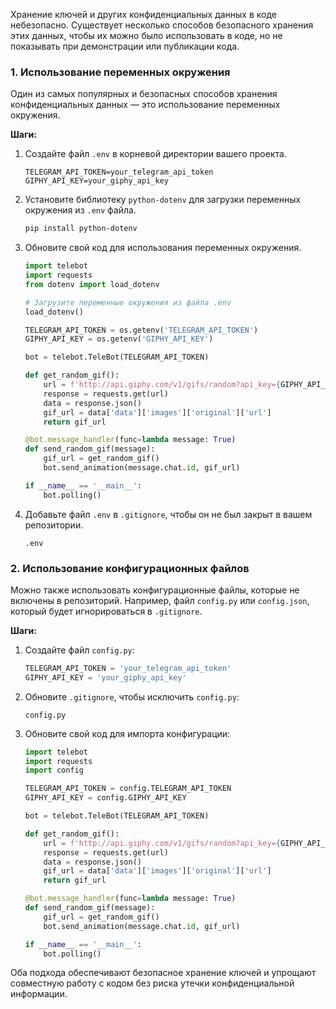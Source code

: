 Хранение ключей и других конфиденциальных данных в коде небезопасно. Существует несколько способов безопасного хранения этих данных, 
чтобы их можно было использовать в коде, но не показывать при демонстрации или публикации кода.

### 1. Использование переменных окружения

Один из самых популярных и безопасных способов хранения конфиденциальных данных — это использование переменных окружения.

**Шаги:**

1. Создайте файл `.env` в корневой директории вашего проекта.
  
    ```plaintext
    TELEGRAM_API_TOKEN=your_telegram_api_token
    GIPHY_API_KEY=your_giphy_api_key
    ```

2. Установите библиотеку `python-dotenv` для загрузки переменных окружения из `.env` файла.

    ```sh
    pip install python-dotenv
    ```

3. Обновите свой код для использования переменных окружения.

    ```python
    import telebot
    import requests
    from dotenv import load_dotenv

    # Загрузите переменные окружения из файла .env
    load_dotenv()

    TELEGRAM_API_TOKEN = os.getenv('TELEGRAM_API_TOKEN')
    GIPHY_API_KEY = os.getenv('GIPHY_API_KEY')

    bot = telebot.TeleBot(TELEGRAM_API_TOKEN)

    def get_random_gif():
        url = f'http://api.giphy.com/v1/gifs/random?api_key={GIPHY_API_KEY}'
        response = requests.get(url)
        data = response.json()
        gif_url = data['data']['images']['original']['url']
        return gif_url

    @bot.message_handler(func=lambda message: True)
    def send_random_gif(message):
        gif_url = get_random_gif()
        bot.send_animation(message.chat.id, gif_url)

    if __name__ == '__main__':
        bot.polling()
    ```

4. Добавьте файл `.env` в `.gitignore`, чтобы он не был закрыт в вашем репозитории.

    ```plaintext
    .env
    ```

### 2. Использование конфигурационных файлов

Можно также использовать конфигурационные файлы, которые не включены в репозиторий. Например, файл `config.py` или `config.json`, который будет игнорироваться в `.gitignore`.

**Шаги:**

1. Создайте файл `config.py`:

    ```python
    TELEGRAM_API_TOKEN = 'your_telegram_api_token'
    GIPHY_API_KEY = 'your_giphy_api_key'
    ```

2. Обновите `.gitignore`, чтобы исключить `config.py`:

    ```plaintext
    config.py
    ```

3. Обновите свой код для импорта конфигурации:

    ```python
    import telebot
    import requests
    import config

    TELEGRAM_API_TOKEN = config.TELEGRAM_API_TOKEN
    GIPHY_API_KEY = config.GIPHY_API_KEY

    bot = telebot.TeleBot(TELEGRAM_API_TOKEN)

    def get_random_gif():
        url = f'http://api.giphy.com/v1/gifs/random?api_key={GIPHY_API_KEY}'
        response = requests.get(url)
        data = response.json()
        gif_url = data['data']['images']['original']['url']
        return gif_url

    @bot.message_handler(func=lambda message: True)
    def send_random_gif(message):
        gif_url = get_random_gif()
        bot.send_animation(message.chat.id, gif_url)

    if __name__ == '__main__':
        bot.polling()
    ```

Оба подхода обеспечивают безопасное хранение ключей и упрощают совместную работу с кодом без риска утечки конфиденциальной информации.
